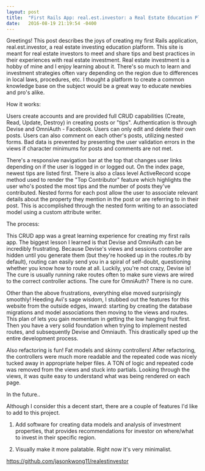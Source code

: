 ```yaml
---
layout: post
title:  "First Rails App: real.est.investor: a Real Estate Education Platform"
date:   2016-08-19 21:19:54 -0400
---
```



Greetings! This post describes the joys of creating my first Rails application, real.est.investor, a real estate investing education platform. This site is meant for real estate investors to meet and share tips and best practices in their experiences with real estate investment. Real estate investment is a hobby of mine and I enjoy learning about it. There's so much to learn and investment strategies often vary depending on the region due to differences in local laws, procedures, etc. I thought a platform to create a common knowledge base on the subject would be a great way to educate newbies and pro's alike.

How it works: 

Users create accounts and are provided full CRUD capabilities (Create, Read, Update, Destroy) in creating posts or "tips". Authentication is through Devise and OmniAuth - Facebook. Users can only edit and delete their own posts. Users can also comment on each other's posts, utilizing nested forms. Bad data is prevented by presenting the user validation errors in the views if character minimums for posts and comments are not met.

There's a responsive navigation bar at the top that changes user links depending on if the user is logged in or logged out. On the index page, newest tips are listed first. There is also a class level ActiveRecord scope method used to render the "Top Contributor" feature which highlights the user who's posted the most tips and the number of posts they've contributed. 
Nested forms for each post allow the user to associate relevant details about the property they mention in the post or are referring to in their post. This is accomplished through the nested form writing to an associated model using a custom attribute writer.

The process:

This CRUD app was a great learning experience for creating my first rails app. The biggest lesson I learned is that Devise and OmniAuth can be incredibly frustrating. Because Devise's views and sessions controller are hidden until you generate them (but they're hooked up in the routes.rb by default), routing can easily send you in a spiral of self-doubt, questioning whether you know how to route at all. Luckily, you're not crazy, Devise is! The cure is usually running rake routes often to make sure views are wired to the correct controller actions. The cure for OmniAuth? There is no cure.

Other than the above frustrations, everything else moved surprisingly smoothly! Heeding Avi's sage wisdom, I stubbed out the features for this website from the outside edges, inward:  starting by creating the database migrations and model associations then moving to the views and routes. This plan of lets you gain momentum in getting the low hanging fruit first. Then you have a very solid foundation when trying to implement nested routes, and subsequently Devise and Omniauth. This drastically sped up the entire development process.

Also refactoring is fun! Fat models and skinny controllers! After refactoring, the controllers were much more readable and the repeated code was nicely tucked away in appropriate helper files. A TON of logic and repeated code was removed from the views and stuck into partials. Looking through the views, it was quite easy to understand what was being rendered on each page.

In the future..

Although I consider this a decent start, there are a couple of features I'd like to add to this project. 

1. Add software for creating data models and analysis of investment properties, that provides recommendations for investor on where/what to invest in their specific region.

2. Visually make it more palatable. Right now it's very minimalist.

https://github.com/jasonkwong11/realestinvestor

